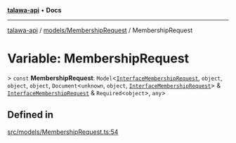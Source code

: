 [**talawa-api**](../../../README.md) • **Docs**

***

[talawa-api](../../../modules.md) / [models/MembershipRequest](../README.md) / MembershipRequest

# Variable: MembershipRequest

\> `const` **MembershipRequest**: `Model`\<[`InterfaceMembershipRequest`](../interfaces/InterfaceMembershipRequest.md), `object`, `object`, `object`, `Document`\<`unknown`, `object`, [`InterfaceMembershipRequest`](../interfaces/InterfaceMembershipRequest.md)\> & [`InterfaceMembershipRequest`](../interfaces/InterfaceMembershipRequest.md) & `Required`\<`object`\>, `any`\>

## Defined in

[src/models/MembershipRequest.ts:54](https://github.com/PalisadoesFoundation/talawa-api/blob/f1c816bca43cc03a8c1bd303394e2550a50db017/src/models/MembershipRequest.ts#L54)
